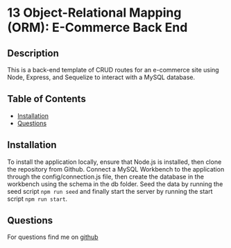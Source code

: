 # 13 Object-Relational Mapping (ORM): E-Commerce Back End

## Description
This is a back-end template of CRUD routes for an e-commerce site using Node, Express, and Sequelize to interact with a MySQL database. 

## Table of Contents
- [Installation](#installation)
- [Questions](#questions)

## Installation
To install the application locally, ensure that Node.js is installed, then clone the repository from Github. Connect a MySQL Workbench to the application through the config/connection.js file, then create the database in the workbench using the schema in the db folder. Seed the data by running the seed script ```npm run seed``` and finally start the server by running the start script ```npm run start```.

## Questions
For questions find me on [github](https://github.com/vchan852)